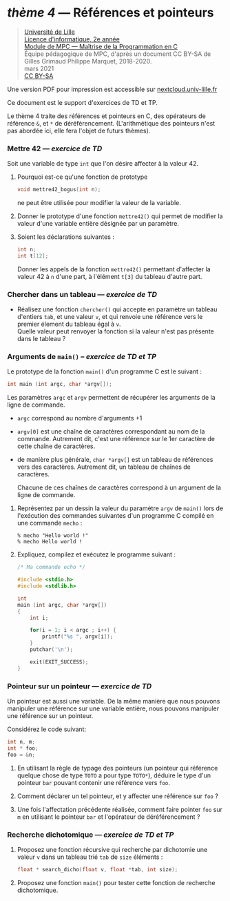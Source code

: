 _thème 4_ — Références et pointeurs
=================================

> [Université de Lille](https://www.univ-lille.fr/)  
> [Licence d'informatique, 2e année](https://portail.fil.univ-lille.fr/ls2)  
> [Module de MPC — Maîtrise de la Programmation en C](https://portail.fil.univ-lille.fr/ls2/mpc)  
> Équipe pédagogique de MPC, d'après un document CC BY-SA de Gilles
    Grimaud Philippe Marquet, 2018-2020.  
> mars 2021  
> [CC BY-SA](https://creativecommons.org/licenses/by-sa/4.0/)

Une version PDF pour impression est accessible sur [nextcloud.univ-lille.fr](https://nextcloud.univ-lille.fr/index.php/s/8Pr5ooXNZ4gAArq)

Ce document est le support d'exercices de TD et TP.

Le thème 4 traite des références et pointeurs en C, des opérateurs
de référence `&`, et `*` de déréférencement. (L'arithmétique des
pointeurs n'est pas abordée ici, elle fera l'objet de futurs thèmes).

### Mettre 42 — _exercice de TD_ ###

Soit une variable de type `int` que l'on désire affecter à la
valeur 42. 

1. Pourquoi est-ce qu'une fonction de prototype

    ```c
    void mettre42_bogus(int n);
    ```

    ne peut être utilisée pour modifier la valeur de la variable. 

1. Donner le prototype d'une fonction `mettre42()` qui permet de
   modifier la valeur d'une variable entière désignée par un
   paramètre. 

1. Soient les déclarations suivantes :

    ```c
    int n;
    int t[12];
    ```

    Donner les appels de la fonction `mettre42()` permettant
    d'affecter la valeur 42 à `n` d'une part, à l'élément `t[3]` du
    tableau d'autre part.

### Chercher dans un tableau — _exercice de TD_ ###

* Réalisez une fonction `chercher()` qui accepte en paramètre un
tableau d'entiers `tab`, et une valeur `v`, et qui renvoie une
référence vers le premier élement du tableau égal à `v`.  
Quelle valeur peut renvoyer la fonction si la valeur n'est pas
présente dans le tableau ? 

### Arguments de `main()` – _exercice de TD et TP_ ###

Le prototype de la fonction `main()` d'un programme C est le suivant :

```c
int main (int argc, char *argv[]);
```

Les paramètres `argc` et `argv` permettent de récupérer les arguments
de la ligne de commande.

* `argc` correspond au nombre d'arguments +1
* `argv[0]` est une chaîne de caractères correspondant au nom de la
  commande. Autrement dit, c'est une référence sur le 1er caractère de
  cette chaîne de caractères. 
* de manière plus générale, `char *argv[]` est un tableau de références
  vers des caractères. Autrement dit, un tableau de chaînes de
  caractères.

  Chacune de ces chaînes de caractères correspond à un argument de la
  ligne de commande. 

1. Représentez par un dessin la valeur du paramètre `argv` de `main()`
   lors de l'exécution des commandes suivantes d'un programme
   C compilé en une commande `mecho` :

    ```console
    % mecho "Hello world !"
    % mecho Hello world !
    ```

2. Expliquez, compilez et exécutez le programme suivant :

    ```c
    /* Ma commande echo */
    
    #include <stdio.h>
    #include <stdlib.h>
    
    int
    main (int argc, char *argv[])
    {
        int i; 
    
        for(i = 1; i < argc ; i++) {
            printf("%s ", argv[i]); 
        } 
        putchar('\n');
    
        exit(EXIT_SUCCESS); 
    }
    ```
	
### Pointeur sur un pointeur — _exercice de TD_ ###

Un pointeur est aussi une variable. De la même manière que nous
pouvons manipuler une référence sur une variable entière, nous pouvons
manipuler une référence sur un pointeur.

Considérez le code suivant:

```c
int n, m;
int * foo;
foo = &n;
```

1. En utilisant la règle de typage des pointeurs (un pointeur qui
   référence quelque chose de type `TOTO` a pour type `TOTO*`),
   déduire le type d'un pointeur `bar` pouvant contenir une référence
   vers `foo`.

1. Comment déclarer un tel pointeur, et y affecter une référence sur
   `foo` ? 

1. Une fois l'affectation précédente réalisée, comment faire pointer
   `foo` sur `m` en utilisant le pointeur `bar` et l'opérateur de 
   déréférencement ? 


### Recherche dichotomique — _exercice de TD et TP_ ###

1. Proposez une fonction récursive qui recherche par dichotomie une
  valeur `v` dans un tableau trié `tab` de `size` éléments : 

    ```c
    float * search_dicho(float v, float *tab, int size);
    ```

2. Proposez une fonction `main()` pour tester cette fonction
   de recherche dichotomique.

<!-- eof --> 
